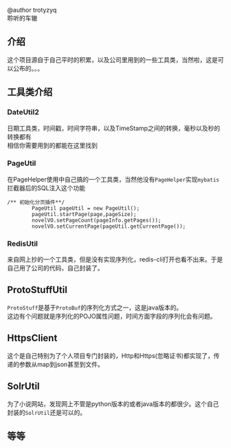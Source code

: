 @author trotyzyq   
聆听的车辙

## 介绍
这个项目源自于自己平时的积累，以及公司里用到的一些工具类，当然啦，这是可以公布的。。。

## 工具类介绍
###  DateUtil2
日期工具类，时间戳，时间字符串，以及TimeStamp之间的转换，毫秒以及秒的转换都有  
相信你需要用到的都能在这里找到

### PageUtil
在PageHelper使用中自己搞的一个工具类，当然他没有`PageHelper`实现`mybatis`拦截器后的SQL注入这个功能
```$xslt
/** 初始化分页插件**/
        PageUtil pageUtil = new PageUtil();
        pageUtil.startPage(page,pageSize);
        novelVO.setPageCount(pageInfo.getPages());
        novelVO.setCurrentPage(pageUtil.getCurrentPage());
```

### RedisUtil
来自网上抄的一个工具类，但是没有实现序列化，redis-cli打开也看不出来。于是自己用了公司的代码，自己封装了。

## ProtoStuffUtil
`ProtoStuff`是基于`ProtoBuf`的序列化方式之一，这是java版本的。  
这边有个问题就是序列化的POJO属性问题，时间方面字段的序列化会有问题。

## HttpsClient
这个是自己特别为了个人项目专门封装的，Http和Https(忽略证书)都实现了，传递的参数从map到json甚至到文件。

## SolrUtil
为了小说网站，发现网上不管是python版本的或者java版本的都很少。这个自己封装的`SolrUtil`还是可以的。

## 等等


